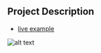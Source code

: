 ## Project Description 

* [live example](https://templateswebsite.dawidolko.pl/)

![alt text](3-col-portfolio.png)
